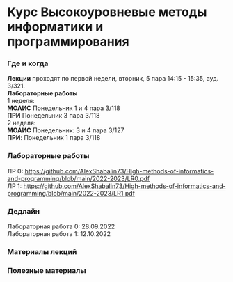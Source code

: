 # Курс Высокоуровневые методы информатики и программирования

### Где и когда
**Лекции** проходят по первой недели, вторник, 5 пара 14:15 - 15:35, ауд. 3/321.  
**Лабораторные работы**  
1 неделя:  
**МОАИС** Понедельник 1 и 4 пара 3/118  
**ПРИ** Понедельник 3 пара 3/118  
2 неделя:  
**МОАИС** Понедельник: 3 и 4 пара 3/127  
**ПРИ**: Понедельник 1 пара 3/118

### Лабораторные работы  

ЛР 0: https://github.com/AlexShabalin73/High-methods-of-informatics-and-programming/blob/main/2022-2023/LR0.pdf  
ЛР 1: https://github.com/AlexShabalin73/High-methods-of-informatics-and-programming/blob/main/2022-2023/LR1.pdf  


### Дедлайн
Лабораторная работа 0: 28.09.2022  
Лабораторная работа 1: 12.10.2022  

### Материалы лекций

### 


### Полезные материалы